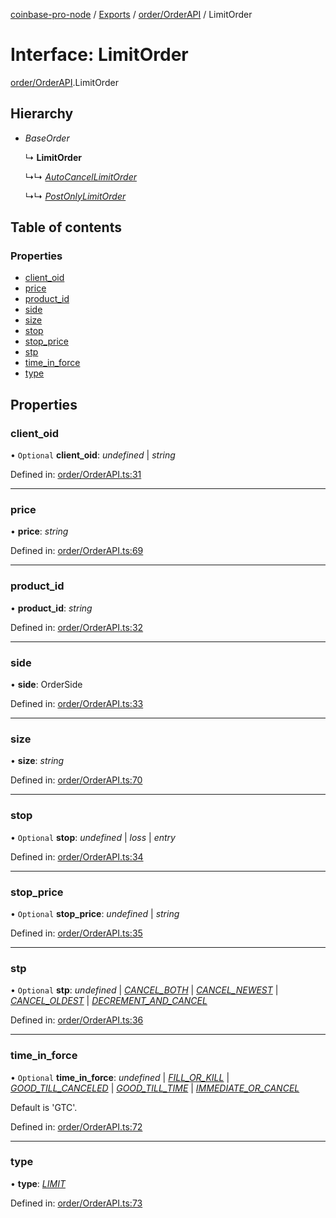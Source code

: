 [coinbase-pro-node](../../README.md) / [Exports](../../modules.md) / [order/OrderAPI](../../modules/order_orderapi.md) / LimitOrder

# Interface: LimitOrder

[order/OrderAPI](../../modules/order_orderapi.md).LimitOrder

## Hierarchy

- _BaseOrder_

  ↳ **LimitOrder**

  ↳↳ [_AutoCancelLimitOrder_](orderapi.autocancellimitorder.md)

  ↳↳ [_PostOnlyLimitOrder_](orderapi.postonlylimitorder.md)

## Table of contents

### Properties

- [client_oid](orderapi.limitorder.md#client_oid)
- [price](orderapi.limitorder.md#price)
- [product_id](orderapi.limitorder.md#product_id)
- [side](orderapi.limitorder.md#side)
- [size](orderapi.limitorder.md#size)
- [stop](orderapi.limitorder.md#stop)
- [stop_price](orderapi.limitorder.md#stop_price)
- [stp](orderapi.limitorder.md#stp)
- [time_in_force](orderapi.limitorder.md#time_in_force)
- [type](orderapi.limitorder.md#type)

## Properties

### client_oid

• `Optional` **client_oid**: _undefined_ \| _string_

Defined in: [order/OrderAPI.ts:31](https://github.com/bennycode/coinbase-pro-node/blob/aa07e6d/src/order/OrderAPI.ts#L31)

---

### price

• **price**: _string_

Defined in: [order/OrderAPI.ts:69](https://github.com/bennycode/coinbase-pro-node/blob/aa07e6d/src/order/OrderAPI.ts#L69)

---

### product_id

• **product_id**: _string_

Defined in: [order/OrderAPI.ts:32](https://github.com/bennycode/coinbase-pro-node/blob/aa07e6d/src/order/OrderAPI.ts#L32)

---

### side

• **side**: OrderSide

Defined in: [order/OrderAPI.ts:33](https://github.com/bennycode/coinbase-pro-node/blob/aa07e6d/src/order/OrderAPI.ts#L33)

---

### size

• **size**: _string_

Defined in: [order/OrderAPI.ts:70](https://github.com/bennycode/coinbase-pro-node/blob/aa07e6d/src/order/OrderAPI.ts#L70)

---

### stop

• `Optional` **stop**: _undefined_ \| _loss_ \| _entry_

Defined in: [order/OrderAPI.ts:34](https://github.com/bennycode/coinbase-pro-node/blob/aa07e6d/src/order/OrderAPI.ts#L34)

---

### stop_price

• `Optional` **stop_price**: _undefined_ \| _string_

Defined in: [order/OrderAPI.ts:35](https://github.com/bennycode/coinbase-pro-node/blob/aa07e6d/src/order/OrderAPI.ts#L35)

---

### stp

• `Optional` **stp**: _undefined_ \| [_CANCEL_BOTH_](../../enums/order/orderapi.selftradeprevention.md#cancel_both) \| [_CANCEL_NEWEST_](../../enums/order/orderapi.selftradeprevention.md#cancel_newest) \| [_CANCEL_OLDEST_](../../enums/order/orderapi.selftradeprevention.md#cancel_oldest) \| [_DECREMENT_AND_CANCEL_](../../enums/order/orderapi.selftradeprevention.md#decrement_and_cancel)

Defined in: [order/OrderAPI.ts:36](https://github.com/bennycode/coinbase-pro-node/blob/aa07e6d/src/order/OrderAPI.ts#L36)

---

### time_in_force

• `Optional` **time_in_force**: _undefined_ \| [_FILL_OR_KILL_](../../enums/order/orderapi.timeinforce.md#fill_or_kill) \| [_GOOD_TILL_CANCELED_](../../enums/order/orderapi.timeinforce.md#good_till_canceled) \| [_GOOD_TILL_TIME_](../../enums/order/orderapi.timeinforce.md#good_till_time) \| [_IMMEDIATE_OR_CANCEL_](../../enums/order/orderapi.timeinforce.md#immediate_or_cancel)

Default is 'GTC'.

Defined in: [order/OrderAPI.ts:72](https://github.com/bennycode/coinbase-pro-node/blob/aa07e6d/src/order/OrderAPI.ts#L72)

---

### type

• **type**: [_LIMIT_](../../enums/order/orderapi.ordertype.md#limit)

Defined in: [order/OrderAPI.ts:73](https://github.com/bennycode/coinbase-pro-node/blob/aa07e6d/src/order/OrderAPI.ts#L73)
